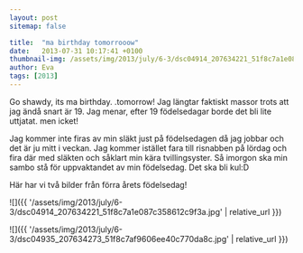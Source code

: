 ```yaml
---
layout: post
sitemap: false

title:  "ma birthday tomorrooow"
date:   2013-07-31 10:17:41 +0100
thumbnail-img: /assets/img/2013/july/6-3/dsc04914_207634221_51f8c7a1e087c358612c9f3a.jpg
author: Eva
tags: [2013]
---
```


Go shawdy, its ma birthday. .tomorrow! Jag längtar faktiskt massor trots att jag ändå snart är 19. Jag menar, efter 19 födelsedagar borde det bli lite uttjatat. men icket! 

Jag kommer inte firas av min släkt just på födelsedagen då jag jobbar och det är ju mitt i veckan. Jag kommer istället fara till risnabben på lördag och fira där med släkten och såklart min kära tvillingsyster. Så imorgon ska min sambo stå för uppvaktandet av min födelsedag.  Det ska bli kul:D

Här har vi två bilder från förra årets födelsedag!

![]({{ '/assets/img/2013/july/6-3/dsc04914_207634221_51f8c7a1e087c358612c9f3a.jpg'  | relative_url }})

![]({{ '/assets/img/2013/july/6-3/dsc04935_207634273_51f8c7af9606ee40c770da8c.jpg'  | relative_url }})

